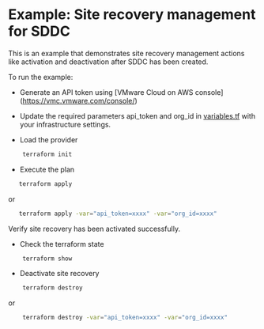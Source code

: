 # Example: Site recovery management for SDDC

This is an example that demonstrates site recovery management actions like activation and deactivation after SDDC has been created.

To run the example:

* Generate an API token using [VMware Cloud on AWS console] (https://vmc.vmware.com/console/)

* Update the required parameters api_token and org_id in [variables.tf](https://github.com/terraform-providers/terraform-provider-vmc/blob/master/examples/site_recovery/variables.tf) with your infrastructure settings. 

* Load the provider

```sh
    terraform init
```

* Execute the plan

```sh
   terraform apply
```

or

```sh
   terraform apply -var="api_token=xxxx" -var="org_id=xxxx"
```

Verify site recovery has been activated successfully.

* Check the terraform state

```sh
    terraform show
```

* Deactivate site recovery

```sh
    terraform destroy
```

or

```sh
    terraform destroy -var="api_token=xxxx" -var="org_id=xxxx"
```
